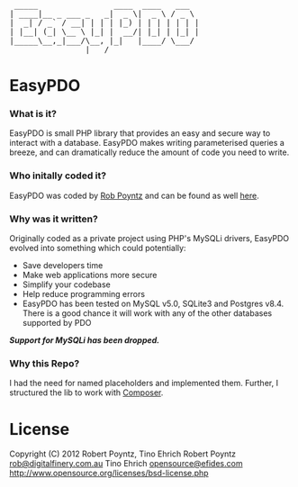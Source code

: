 <pre>
 _____                ____  ____   ___  
| ____|__ _ ___ _   _|  _ \|  _ \ / _ \ 
|  _| / _` / __| | | | |_) | | | | | | |
| |__| (_| \__ \ |_| |  __/| |_| | |_| |
|_____\__,_|___/\__, |_|   |____/ \___/ 
                |___/                   
</pre>

# EasyPDO

### What is it?
EasyPDO is small PHP library that provides an easy and secure way to interact with a database. EasyPDO makes writing parameterised queries a breeze, and can dramatically reduce the amount of code you need to write.

### Who initally coded it?
EasyPDO was coded by [Rob Poyntz](mailto:rob@digitalfinery.com.au) and can be found as well [here](http://easypdo.robpoyntz.com/).

### Why was it written?
Originally coded as a private project using PHP's MySQLi drivers, EasyPDO evolved into something which could potentially:

- Save developers time
- Make web applications more secure
- Simplify your codebase
- Help reduce programming errors
- EasyPDO has been tested on MySQL v5.0, SQLite3 and Postgres v8.4. There is a good chance it will work with any of the other databases supported by PDO

***Support for MySQLi has been dropped.***

### Why this Repo?
I had the need for named placeholders and implemented them. Further, I structured the lib to work with [Composer](http://getcomposer.org).

# License
Copyright (C) 2012 Robert Poyntz, Tino Ehrich
Robert Poyntz <rob@digitalfinery.com.au>
Tino Ehrich <opensource@efides.com>
http://www.opensource.org/licenses/bsd-license.php


